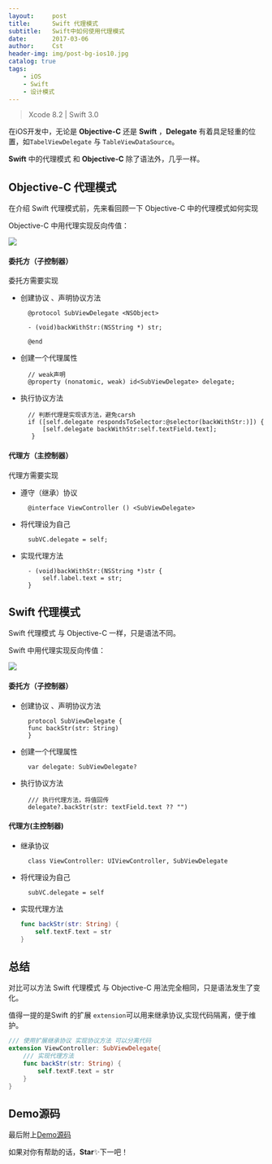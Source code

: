 ```yaml
---
layout:     post
title:      Swift 代理模式
subtitle:   Swift中如何使用代理模式
date:       2017-03-06
author:     Cst
header-img: img/post-bg-ios10.jpg
catalog: true
tags:
    - iOS
    - Swift
    - 设计模式
---
```


> Xcode 8.2 | Swift 3.0

在iOS开发中，无论是 **Objective-C** 还是 **Swift** ，**Delegate** 有着具足轻重的位置，如`TabelViewDelegate` 与 `TableViewDataSource`。

**Swift** 中的代理模式 和 **Objective-C** 除了语法外，几乎一样。

## Objective-C 代理模式

在介绍 Swift 代理模式前，先来看回顾一下 Objective-C 中的代理模式如何实现

Objective-C 中用代理实现反向传值：

![](https://ww4.sinaimg.cn/large/006tKfTcgy1fdd51zf5cwg307i0dck3f.gif)

#### 委托方（子控制器）

委托方需要实现

- 创建协议 、声明协议方法

		@protocol SubViewDelegate <NSObject>
		
		- (void)backWithStr:(NSString *) str;

		@end
- 创建一个代理属性

		// weak声明
		@property (nonatomic, weak) id<SubViewDelegate> delegate;
- 执行协议方法

		// 判断代理是实现该方法，避免carsh
    	if ([self.delegate respondsToSelector:@selector(backWithStr:)]) {
         	[self.delegate backWithStr:self.textField.text];
         }


#### 代理方（主控制器）
代理方需要实现

- 遵守（继承）协议

		@interface ViewController () <SubViewDelegate>
- 将代理设为自己

		subVC.delegate = self;
- 实现代理方法

		- (void)backWithStr:(NSString *)str {
	    	self.label.text = str;
		}

## Swift 代理模式

Swift 代理模式 与 Objective-C 一样，只是语法不同。

Swift 中用代理实现反向传值：

![](https://ww1.sinaimg.cn/large/006tKfTcgy1fdd5oi9048g307i0dc7co.gif)

#### 委托方（子控制器）

- 创建协议 、声明协议方法

		protocol SubViewDelegate {
	    func backStr(str: String)
		}	
- 创建一个代理属性

		var delegate: SubViewDelegate?
- 执行协议方法

		/// 执行代理方法，将值回传
        delegate?.backStr(str: textField.text ?? "")
        
#### 代理方(主控制器)
- 继承协议

		class ViewController: UIViewController, SubViewDelegate
- 将代理设为自己

		subVC.delegate = self
		
- 实现代理方法

	```swift
	func backStr(str: String) {
        self.textF.text = str
    }
    ```
    
    
## 总结

对比可以方法 Swift 代理模式 与 Objective-C 用法完全相同，只是语法发生了变化。

值得一提的是Swift 的扩展 `extension`可以用来继承协议,实现代码隔离，便于维护。

```swift
/// 使用扩展继承协议 实现协议方法 可以分离代码
extension ViewController: SubViewDelegate{
    /// 实现代理方法
    func backStr(str: String) {
        self.textF.text = str
    }
}
```


## Demo源码

最后附上[Demo源码](https://github.com/qiubaiying/iOS-Delegate_Demo)

如果对你有帮助的话，**Star**✨下一吧！




